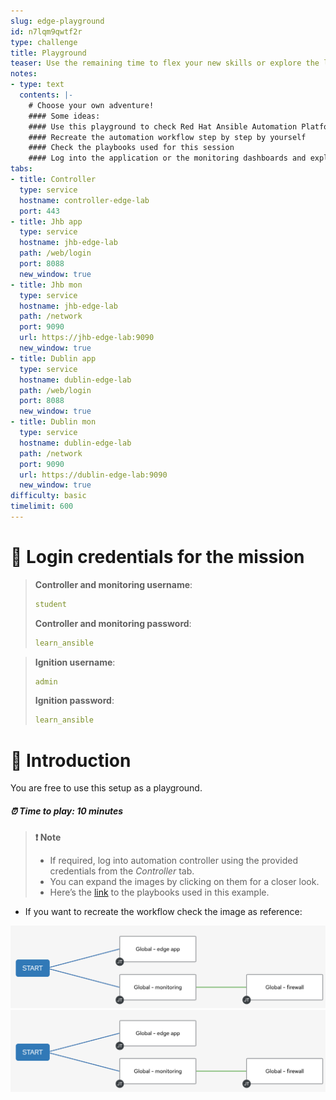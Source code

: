 ```yaml
---
slug: edge-playground
id: n7lqm9qwtf2r
type: challenge
title: Playground
teaser: Use the remaining time to flex your new skills or explore the lab.
notes:
- type: text
  contents: |-
    # Choose your own adventure!
    #### Some ideas:
    #### Use this playground to check Red Hat Ansible Automation Platform global settings
    #### Recreate the automation workflow step by step by yourself
    #### Check the playbooks used for this session
    #### Log into the application or the monitoring dashboards and explore
tabs:
- title: Controller
  type: service
  hostname: controller-edge-lab
  port: 443
- title: Jhb app
  type: service
  hostname: jhb-edge-lab
  path: /web/login
  port: 8088
  new_window: true
- title: Jhb mon
  type: service
  hostname: jhb-edge-lab
  path: /network
  port: 9090
  url: https://jhb-edge-lab:9090
  new_window: true
- title: Dublin app
  type: service
  hostname: dublin-edge-lab
  path: /web/login
  port: 8088
  new_window: true
- title: Dublin mon
  type: service
  hostname: dublin-edge-lab
  path: /network
  port: 9090
  url: https://dublin-edge-lab:9090
  new_window: true
difficulty: basic
timelimit: 600
---
```


🔐 Login credentials for the mission
===

>**Controller and monitoring username**:
> ```yaml
>student
>```
>**Controller and monitoring password**:
>```yaml
>learn_ansible
>```

>**Ignition username**:
> ```yaml
>admin
>```
>**Ignition password**:
>```yaml
>learn_ansible
>```

👋 Introduction
===
You are free to use this setup as a playground.

##### ⏰ Time to play: *10 minutes*

>**❗️ Note**
>
>* If required, log into automation controller using the provided credentials from the _Controller_ tab.
>* You can expand the images by clicking on them for a closer look.
>* Here’s the [link](https://github.com/craig-br/instruqt-track-content/tree/devel/getting-started-edge-lab/playbooks) to the playbooks used in this example.

* If you want to recreate the workflow check the image as reference:

<a href="#wf">
  <img alt="Autodeploy workflow" src="../assets/img/wf.png" />
</a>

<a href="#" class="lightbox" id="wf">
  <img alt="Autodeploy workflow" src="../assets/img/wf.png" />
</a>